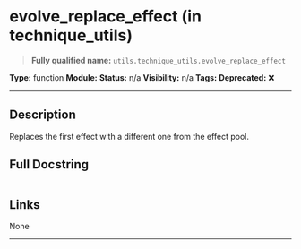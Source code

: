 # evolve_replace_effect (in technique_utils)
> **Fully qualified name:** `utils.technique_utils.evolve_replace_effect`

**Type:** function
**Module:** 
**Status:** n/a
**Visibility:** n/a
**Tags:** 
**Deprecated:** ❌

---

## Description
Replaces the first effect with a different one from the effect pool.

## Full Docstring
```

```

## Links
None

---
